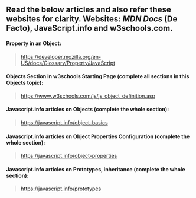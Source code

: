 ## Read the below articles and also refer these websites for clarity. Websites: **<em>MDN Docs</em>** (De Facto), JavaScript.info and w3schools.com.

#### Property in an Object:

> https://developer.mozilla.org/en-US/docs/Glossary/Property/JavaScript

#### Objects Section in w3schools Starting Page (complete all sections in this Objects topic):

> https://www.w3schools.com/js/js_object_definition.asp

#### Javascript.info articles on Objects (complete the whole section):

> https://javascript.info/object-basics

#### Javascript.info articles on Object Properties Configuration (complete the whole section):

> https://javascript.info/object-properties

#### Javascript.info articles on Prototypes, inheritance (complete the whole section):

> https://javascript.info/prototypes
